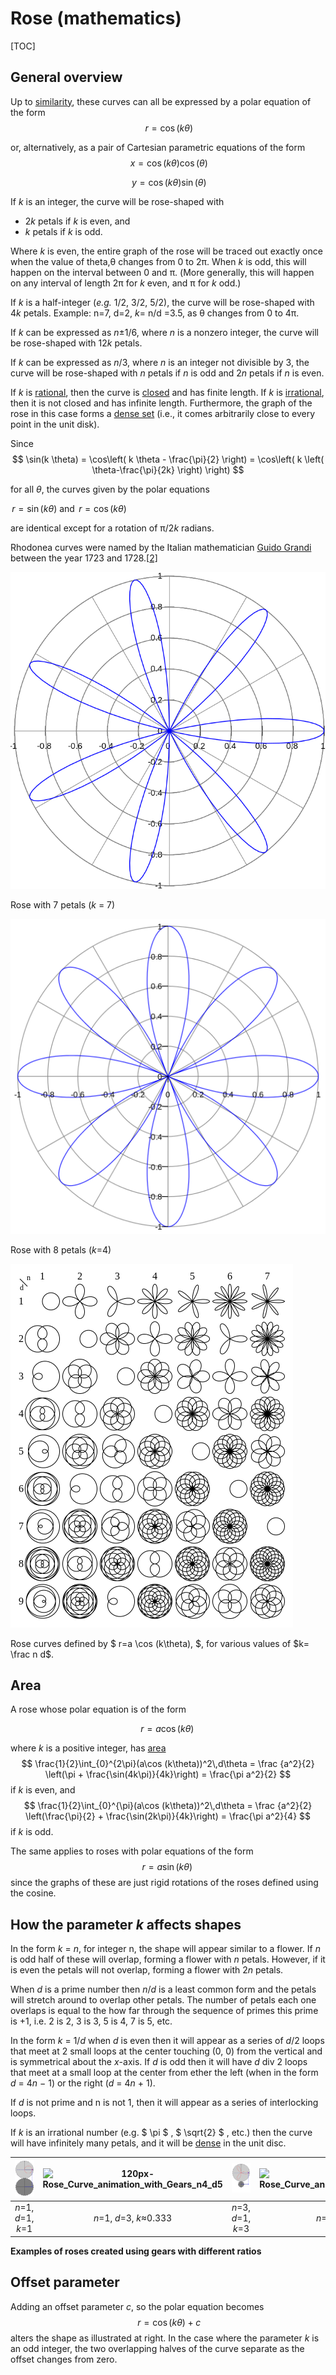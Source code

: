 # Rose (mathematics)

[TOC]

## General overview

Up to [similarity](https://en.wikipedia.org/wiki/Similarity_(geometry)), these curves can all be expressed by a polar equation of the form
$$
\!\,r=\cos(k\theta)
$$


or, alternatively, as a pair of Cartesian parametric equations of the form
$$
\!\,x=\cos(k\theta)\cos(\theta)
$$

$$
\!\,y=\cos(k\theta)\sin(\theta)
$$


If *k* is an integer, the curve will be rose-shaped with

- 2*k* petals if *k* is even, and
- *k* petals if *k* is odd.

Where *k* is even, the entire graph of the rose will be traced out exactly once when the value of theta,θ changes from 0 to 2π. When *k* is odd, this will happen on the interval between 0 and π. (More generally, this will happen on any interval of length 2π for *k* even, and π for *k* odd.)

If *k* is a half-integer (*e.g.* 1/2, 3/2, 5/2), the curve will be rose-shaped with 4*k* petals. Example: n=7, d=2, *k*= n/d =3.5, as θ changes from 0 to 4π.

If *k* can be expressed as *n*±1/6, where *n* is a nonzero integer, the curve will be rose-shaped with 12*k* petals.

If *k* can be expressed as *n*/3, where *n* is an integer not divisible by 3, the curve will be rose-shaped with *n* petals if *n* is odd and 2*n* petals if *n* is even.

If *k* is [rational](https://en.wikipedia.org/wiki/Rational_number), then the curve is [closed](https://en.wikipedia.org/wiki/Closed_(mathematics)) and has finite length. If *k* is [irrational](https://en.wikipedia.org/wiki/Irrational_number), then it is not closed and has infinite length. Furthermore, the graph of the rose in this case forms a [dense set](https://en.wikipedia.org/wiki/Dense_set) (i.e., it comes arbitrarily close to every point in the unit disk).

Since
$$
\sin(k \theta) = \cos\left( k \theta - \frac{\pi}{2} \right) = \cos\left( k \left( \theta-\frac{\pi}{2k} \right) \right)
$$

for all $\theta$, the curves given by the polar equations

$\,r=\sin(k\theta)$ and  $\,r = \cos(k\theta)$

are identical except for a rotation of π/2*k* radians.

Rhodonea curves were named by the Italian mathematician [Guido Grandi](https://en.wikipedia.org/wiki/Guido_Grandi) between the year 1723 and 1728.[[2\]](https://en.wikipedia.org/wiki/Rose_(mathematics)#cite_note-2)

![713px-7_Petal_rose.svg](Assets/713px-7_Petal_rose.svg.png)

Rose with 7 petals (*k* = 7)

![8-Petal_rose.svg](Assets/8-Petal_rose.svg.png)

Rose with 8 petals (*k*=4)



![Rose-rhodonea-curve-7x9-chart-improved.svg](Assets/Rose-rhodonea-curve-7x9-chart-improved.svg.png)

Rose curves defined by $ r=a \cos (k\theta)\, $, for various values of $k= \frac n d$.

## Area

A rose whose polar equation is of the form

$$
r=a \cos (k\theta)\,
$$

where *k* is a positive integer, has [area](https://en.wikipedia.org/wiki/Polar_coordinates#Integral_calculus)
$$
\frac{1}{2}\int_{0}^{2\pi}(a\cos (k\theta))^2\,d\theta = \frac {a^2}{2} \left(\pi + \frac{\sin(4k\pi)}{4k}\right) = \frac{\pi a^2}{2}
$$
if *k* is even, and
$$
\frac{1}{2}\int_{0}^{\pi}(a\cos (k\theta))^2\,d\theta = \frac {a^2}{2} \left(\frac{\pi}{2} + \frac{\sin(2k\pi)}{4k}\right) = \frac{\pi a^2}{4}
$$
if *k* is odd.

The same applies to roses with polar equations of the form
$$
r=a \sin (k\theta)\,
$$
since the graphs of these are just rigid rotations of the roses defined using the cosine.

## How the parameter *k* affects shapes

In the form *k* = *n*, for integer n, the shape will appear similar to a flower. If *n* is odd half of these will overlap, forming a flower with *n* petals. However, if it is even the petals will not overlap, forming a flower with 2*n* petals.

When *d* is a prime number then *n*/*d* is a least common form and the petals will stretch around to overlap other petals. The number of petals each one overlaps is equal to the how far through the sequence of primes this prime is +1, i.e. 2 is 2, 3 is 3, 5 is 4, 7 is 5, etc.

In the form *k* = 1/*d* when *d* is even then it will appear as a series of *d*/2 loops that meet at 2 small loops at the center touching (0, 0) from the vertical and is symmetrical about the *x*-axis. If *d* is odd then it will have *d* div 2 loops that meet at a small loop at the center from ether the left (when in the form *d* = 4*n* − 1) or the right (*d* = 4*n* + 1).

If *d* is not prime and n is not 1, then it will appear as a series of interlocking loops.

If *k* is an irrational number (e.g.  $ \pi  $ , $ \sqrt{2} $ , etc.) then the curve will have infinitely many petals, and it will be [dense](https://en.wikipedia.org/wiki/Dense_set) in the unit disc.



| ![120px-Rose_Curve_animation_with_Gears_n1_d1](Assets/120px-Rose_Curve_animation_with_Gears_n1_d1.gif) | ![120px-Rose_Curve_animation_with_Gears_n4_d5](Assets/120px-Rose_Curve_animation_with_Gears_n4_d5.gif) | ![120px-Rose_Curve_animation_with_Gears_n3_d1](Assets/120px-Rose_Curve_animation_with_Gears_n3_d1.gif) | ![120px-Rose_Curve_animation_with_Gears_n4_d5](Assets/120px-Rose_Curve_animation_with_Gears_n4_d5.gif) |
| :----------------------------------------------------------: | :----------------------------------------------------------: | :----------------------------------------------------------: | :----------------------------------------------------------: |
|                     *n*=1, *d*=1, *k*=1                      |                   *n*=1, *d*=3, *k*≈0.333                    |                     *n*=3, *d*=1, *k*=3                      |                    *n*=4, *d*=5, *k*=0.8                     |

**Examples of roses created using gears with different ratios**

## Offset parameter

Adding an offset parameter *c*, so the polar equation becomes
$$
\!\,r=\cos(k\theta) + c
$$
alters the shape as illustrated at right. In the case where the parameter *k* is an odd integer, the two overlapping halves of the curve separate as the offset changes from zero.